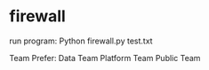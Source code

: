 # firewall
run program:
Python firewall.py test.txt

Team Prefer:
Data Team
Platform Team
Public Team
